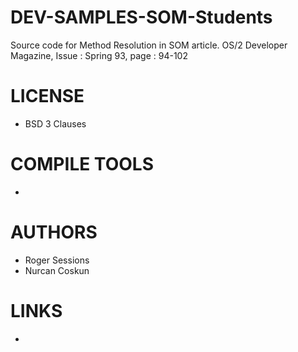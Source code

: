 # DEV-SAMPLES-SOM-Students
Source code for Method Resolution in SOM article. OS/2 Developer Magazine, Issue : Spring 93, page : 94-102

LICENSE
===============
* BSD 3 Clauses

COMPILE TOOLS
===============
* 
 
AUTHORS
===============
* Roger Sessions
* Nurcan Coskun 

LINKS
===============
* 
